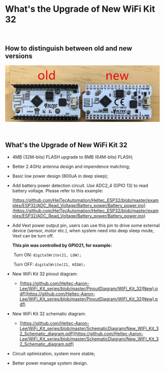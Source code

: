 # What's the Upgrade of New WiFi Kit 32

&nbsp;

## How to distinguish between old and new versions

<img src="img\the_upgrade_of_new_wifi_kit_32\01.png">

&nbsp;

## What's the Upgrade of New WiFi Kit 32

- 4MB (32M-bits) FLASH upgrade to 8MB (64M-bits) FLASH;

- Better 2.4GHz antenna design and impendence matching;

- Basic low power design (800uA in deep sleep);

- Add battery power detection circuit. Use ADC2_4 (GPIO 13) to read battery voltage. Please refer to this example:

  [https://github.com/HelTecAutomation/Heltec_ESP32/blob/master/examples/ESP32/ADC_Read_Voltage/Battery_power/Battery_power.ino](https://github.com/HelTecAutomation/Heltec_ESP32/blob/master/examples/ESP32/ADC_Read_Voltage/Battery_power/Battery_power.ino)

- Add Vext power output pin, users can use this pin to drive some external device (sensor, motor etc.), when system need into deep sleep mode, Vext can be turn off.

  **This pin was controlled by GPIO21, for example:**

  ​		Turn ON:  `digitalWrite(21, LOW);`

  ​		Turn OFF: `digitalWrite(21, HIGH);`

- New WiFi Kit 32 pinout diagram: 

  - [https://github.com/Heltec-Aaron-Lee/WiFi_Kit_series/blob/master/PinoutDiagram/WIFI_Kit_32(New).pdf](https://github.com/Heltec-Aaron-Lee/WiFi_Kit_series/blob/master/PinoutDiagram/WIFI_Kit_32(New).pdf)

- New  WiFi Kit 32 schematic diagram:

  - [https://github.com/Heltec-Aaron-Lee/WiFi_Kit_series/blob/master/SchematicDiagram/New_WIFI_Kit_32_Schematic_diagram.pdf](https://github.com/Heltec-Aaron-Lee/WiFi_Kit_series/blob/master/SchematicDiagram/New_WIFI_Kit_32_Schematic_diagram.pdf)

- Circuit optimization, system more stable;

- Better power manage system design.

